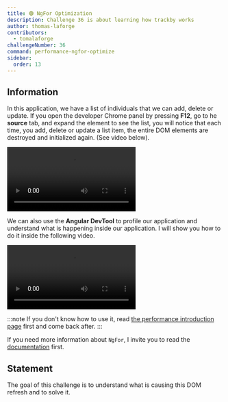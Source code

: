 ```yaml
---
title: 🟢 NgFor Optimization
description: Challenge 36 is about learning how trackby works
author: thomas-laforge
contributors:
  - tomalaforge
challengeNumber: 36
command: performance-ngfor-optimize
sidebar:
  order: 13
---
```


## Information

In this application, we have a list of individuals that we can add, delete or update. If you open the developer Chrome panel by pressing **F12**, go to he <b>source</b> tab, and expand the element to see the list, you will notice that each time, you add, delete or update a list item, the entire DOM elements are destroyed and initialized again. (See video below).

<video controls src="https://github.com/tomalaforge/angular-challenges/assets/30832608/71b90307-3ee3-42c0-a532-b67ce4f20bf6">
</video>

We can also use the <b>Angular DevTool</b> to profile our application and understand what is happening inside our application. I will show you how to do it inside the following video.

<video controls src="https://github.com/tomalaforge/angular-challenges/assets/30832608/dd8108c6-1d89-4b05-9aa5-e760bd6f7f11">
</video>

:::note
If you don't know how to use it, read [the performance introduction page](/challenges/performance/) first and come back after.
:::

If you need more information about `NgFor`, I invite you to read the [documentation](https://angular.dev/api/common/NgFor) first.

## Statement

The goal of this challenge is to understand what is causing this DOM refresh and to solve it.
